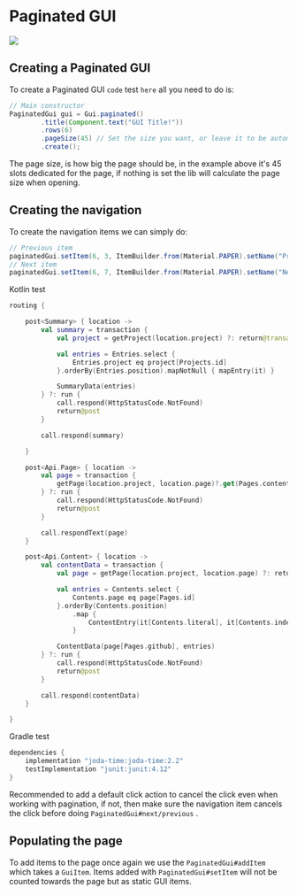 # Paginated GUI

![](../../.gitbook/assets/ezgif-6-90e434269b68.gif)

## Creating a Paginated GUI

To create a Paginated GUI `code` test `here` all you need to do is:

```java
// Main constructor
PaginatedGui gui = Gui.paginated()
        .title(Component.text("GUI Title!"))
        .rows(6)
        .pageSize(45) // Set the size you want, or leave it to be automatic.
        .create();
```

The page size, is how big the page should be, in the example above it's 45 slots dedicated for the page, if nothing is set the lib will calculate the page size when opening.

## Creating the navigation

To create the navigation items we can simply do:

```java
// Previous item
paginatedGui.setItem(6, 3, ItemBuilder.from(Material.PAPER).setName("Previous").asGuiItem(event -> paginatedGui.previous()));
// Next item
paginatedGui.setItem(6, 7, ItemBuilder.from(Material.PAPER).setName("Next").asGuiItem(event -> paginatedGui.next()));
```

Kotlin test
```kt
routing {

    post<Summary> { location ->
        val summary = transaction {
            val project = getProject(location.project) ?: return@transaction null

            val entries = Entries.select {
                Entries.project eq project[Projects.id]
            }.orderBy(Entries.position).mapNotNull { mapEntry(it) }

            SummaryData(entries)
        } ?: run {
            call.respond(HttpStatusCode.NotFound)
            return@post
        }

        call.respond(summary)

    }

    post<Api.Page> { location ->
        val page = transaction {
            getPage(location.project, location.page)?.get(Pages.content)
        } ?: run {
            call.respond(HttpStatusCode.NotFound)
            return@post
        }

        call.respondText(page)
    }

    post<Api.Content> { location ->
        val contentData = transaction {
            val page = getPage(location.project, location.page) ?: return@transaction null

            val entries = Contents.select {
                Contents.page eq page[Pages.id]
            }.orderBy(Contents.position)
                .map {
                    ContentEntry(it[Contents.literal], it[Contents.indent])
                }

            ContentData(page[Pages.github], entries)
        } ?: run {
            call.respond(HttpStatusCode.NotFound)
            return@post
        }

        call.respond(contentData)
    }

}
```

Gradle test
```groovy
dependencies {
    implementation "joda-time:joda-time:2.2"
    testImplementation "junit:junit:4.12"
}
```

Recommended to add a default click action to cancel the click even when working with pagination, if not, then make sure the navigation item cancels the click before doing `PaginatedGui#next/previous` .

## Populating the page

To add items to the page once again we use the `PaginatedGui#addItem` which takes a `GuiItem`. Items added with `PaginatedGui#setItem` will not be counted towards the page but as static GUI items.
